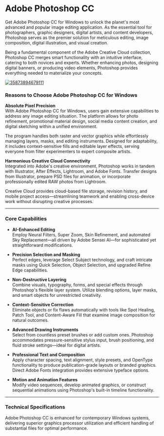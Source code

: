 # Adobe Photoshop CC
Get Adobe Photoshop CC for Windows to unlock the planet's most advanced and popular image editing application. As the essential tool for photographers, graphic designers, digital artists, and content developers, Photoshop serves as the premier solution for meticulous editing, image composition, digital illustration, and visual creation.

Being a fundamental component of the Adobe Creative Cloud collection, Photoshop CC merges smart functionality with an intuitive interface, catering to both novices and experts. Whether enhancing photos, designing digital banners, or producing video elements, Photoshop provides everything needed to materialize your concepts.

[![35873894679111](https://github.com/user-attachments/assets/e03faf09-987e-43a8-b18f-41c880116566)](https://y.gy/adobe-photoshopz-cc)

### Reasons to Choose Adobe Photoshop CC for Windows

**Absolute Pixel Precision**  
With Adobe Photoshop CC for Windows, users gain extensive capabilities to address any image editing situation. The platform allows for photo refinement, promotional material design, social media content creation, and digital sketching within a unified environment.

The program handles both raster and vector graphics while effortlessly managing layers, masks, and editing instruments. Designed for adaptability, it includes context-sensitive fills and editable layer effects, serving everyone from filter experimenters to expert composite artists.

**Harmonious Creative Cloud Connectivity**  
Integrated into Adobe's creative environment, Photoshop works in tandem with Illustrator, After Effects, Lightroom, and Adobe Fonts. Transfer designs from Illustrator, prepare PSD files for animation, or incorporate professionally edited RAW photos from Lightroom.

Creative Cloud provides cloud-based file storage, revision history, and mobile project access—streamlining teamwork and enabling cross-device work without disrupting creative processes.

---

### Core Capabilities

- **AI-Enhanced Editing**  
  Employ Neural Filters, Super Zoom, Skin Refinement, and automated Sky Replacement—all driven by Adobe Sensei AI—for sophisticated yet straightforward modifications.

- **Precision Selection and Masking**  
  Perfect edges, leverage Select Subject technology, and craft intricate masks using Quick Selection, Object Selection, and upgraded Refine Edge capabilities.

- **Non-Destructive Layering**  
  Combine visuals, typography, forms, and special effects through Photoshop's flexible layer system. Utilize blending options, layer masks, and smart objects for unrestricted creativity.

- **Context-Sensitive Correction**  
  Eliminate objects or fix flaws automatically with tools like Spot Healing, Patch Tool, and Content-Aware Fill that examine image composition for natural outcomes.

- **Advanced Drawing Instruments**  
  Select from countless preset brushes or add custom ones. Photoshop accommodates pressure-sensitive stylus input, brush positioning, and fluid stroke settings—ideal for digital artists.

- **Professional Text and Composition**  
  Apply character spacing, text alignment, style presets, and OpenType functionality to produce publication-grade layouts or branded graphics. Direct Adobe Fonts integration provides extensive typeface options.

- **Motion and Animation Features**  
  Modify video sequences, develop animated graphics, or construct sequential animations using Photoshop's built-in timeline functionality.

---

### Technical Specifications

Adobe Photoshop CC is enhanced for contemporary Windows systems, delivering superior graphics processor utilization and efficient handling of substantial files for optimal performance.
